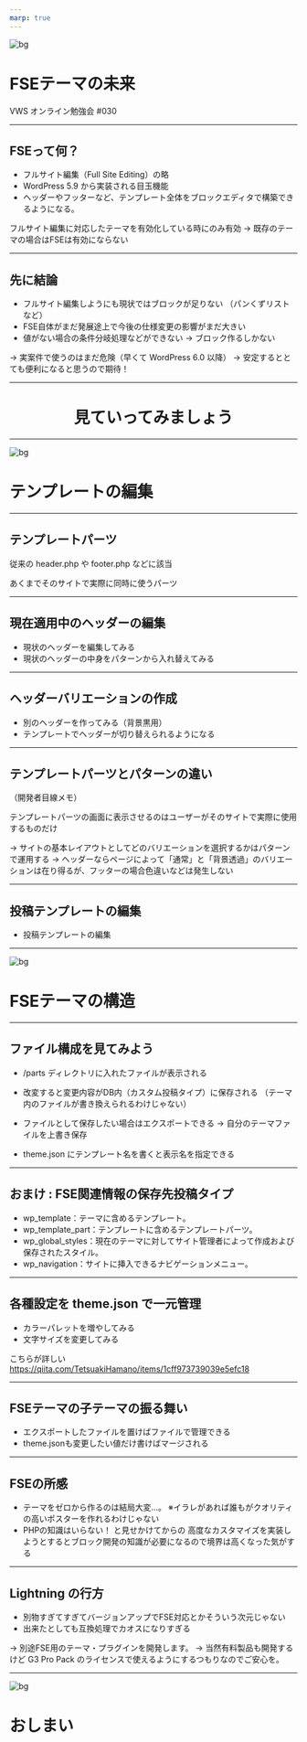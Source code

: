 ```yaml
---
marp: true
---
```

<!-- 
theme: vk-slide
size: 16:9
paginate: true
style: |
_paginate: false 
-->
<!-- _class: title -->
<!-- Scoped style -->



<!-- _class: title -->
![bg](themes/vk-slide/images/vws_title_01_red.svg)

# FSEテーマの未来

VWS オンライン勉強会 #030

---

## FSEって何？

* フルサイト編集（Full Site Editing）の略
* WordPress 5.9 から実装される目玉機能
* ヘッダーやフッターなど、テンプレート全体をブロックエディタで構築できるようになる。

フルサイト編集に対応したテーマを有効化している時にのみ有効
→ 既存のテーマの場合はFSEは有効にならない

---

## 先に結論

* フルサイト編集しようにも現状ではブロックが足りない
（パンくずリストなど）
* FSE自体がまだ発展途上で今後の仕様変更の影響がまだ大きい
* 値がない場合の条件分岐処理などができない
 -> ブロック作るしかない

-> 実案件で使うのはまだ危険（早くて WordPress 6.0 以降）
-> 安定するととても便利になると思うので期待！

---

# <center>見ていってみましょう</center>

---

<!-- _class: title-chapter  -->
<!-- _paginate: false  -->
![bg](themes/vk-slide/images/vws_title_01_lightgray.svg)

# テンプレートの編集

---

## テンプレートパーツ

従来の header.php や footer.php などに該当

あくまでそのサイトで実際に同時に使うパーツ

---

## 現在適用中のヘッダーの編集

* 現状のヘッダーを編集してみる
* 現状のヘッダーの中身をパターンから入れ替えてみる

---

## ヘッダーバリエーションの作成

* 別のヘッダーを作ってみる（背景黒用）
* テンプレートでヘッダーが切り替えられるようになる

---

## テンプレートパーツとパターンの違い

（開発者目線メモ）

テンプレートパーツの画面に表示させるのはユーザーがそのサイトで実際に使用するものだけ

→ サイトの基本レイアウトとしてどのバリエーションを選択するかはパターンで運用する
→ ヘッダーならページによって「通常」と「背景透過」のバリエーションは在り得るが、フッターの場合色違いなどは発生しない

---

## 投稿テンプレートの編集

* 投稿テンプレートの編集

---

<!-- _class: title-chapter  -->
<!-- _paginate: false  -->
![bg](themes/vk-slide/images/vws_title_01_lightgray.svg)


# FSEテーマの構造

---

## ファイル構成を見てみよう

* /parts ディレクトリに入れたファイルが表示される
* 改変すると変更内容がDB内（カスタム投稿タイプ）に保存される
（テーマ内のファイルが書き換えられるわけじゃない）
* ファイルとして保存したい場合はエクスポートできる
→ 自分のテーマファイルを上書き保存

* theme.json にテンプレート名を書くと表示名を指定できる

---

## おまけ : FSE関連情報の保存先投稿タイプ

* wp_template：テーマに含めるテンプレート。
* wp_template_part：テンプレートに含めるテンプレートパーツ。
* wp_global_styles：現在のテーマに対してサイト管理者によって作成および保存されたスタイル。
* wp_navigation：サイトに挿入できるナビゲーションメニュー。

---

## 各種設定を theme.json で一元管理

* カラーパレットを増やしてみる
* 文字サイズを変更してみる

こちらが詳しい
https://qiita.com/TetsuakiHamano/items/1cff973739039e5efc18

---

## FSEテーマの子テーマの振る舞い

* エクスポートしたファイルを置けばファイルで管理できる
* theme.jsonも変更したい値だけ書けばマージされる

---

## FSEの所感

* テーマをゼロから作るのは結局大変...。
※イラレがあれば誰もがクオリティの高いポスターを作れるわけじゃない
* PHPの知識はいらない！ と見せかけてからの
高度なカスタマイズを実装しようとするとブロック開発の知識が必要になるので境界は高くなった気がする

---

## Lightning の行方

* 別物すぎてすぎてバージョンアップでFSE対応とかそういう次元じゃない
* 出来たとしても互換処理でカオスになりすぎる

→ 別途FSE用のテーマ・プラグインを開発します。
→ 当然有料製品も開発するけど G3 Pro Pack のライセンスで使えるようにするつもりなのでご安心を。

---

<!-- _class: title -->
<!-- _paginate: false  -->
![bg](themes/vk-slide/images/vws_title_01_red.svg)

# おしまい


